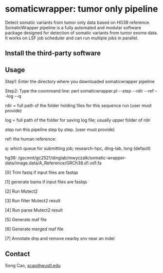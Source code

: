 
# somaticwrapper: tumor only pipeline  #

Detect somatic variants from tumor only data based on HG38 reference. SomaticWrapper pipeline is a fully automated and modular software package designed for detection of somatic variants from tumor exome data. It works on LSF job scheduler and can run multiple jobs in parallel. 

## Install the third-party software ##


## Usage ##

Step1: Enter the directory where you downloaded somaticwrapper pipeline 

Step2: Type the coommand line: perl somaticwrapper.pl  --step --rdir --ref --log --q

rdir = full path of the folder holding files for this sequence run (user must provide)

log = full path of the folder for saving log file; usually upper folder of rdir

step run this pipeline step by step. (user must provide)

ref: the human reference: 

q: which queue for submitting job; research-hpc, ding-lab, long (default)

hg38: /gscmnt/gc2521/dinglab/mwyczalk/somatic-wrapper-data/image.data/A_Reference/GRCh38.d1.vd1.fa

[0]  Trim fastq if input files are fastqs

[1]  generate bams if input files are fastqs

[2]  Run Mutect2

[3]  Run filter Mutect2 result

[4]  Run parse Mutect2 result

[5] Generate maf file

[6] Generate merged maf file

[7] Annotate dnp and remove nearby snv near an indel

## Contact ##

Song Cao, scao@wustl.edu 
